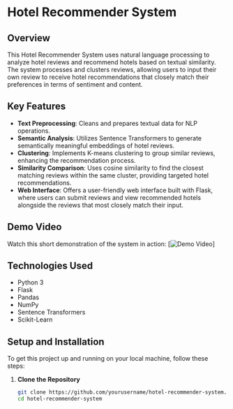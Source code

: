 # Hotel Recommender System

## Overview
This Hotel Recommender System uses natural language processing to analyze hotel reviews and recommend hotels based on textual similarity. The system processes and clusters reviews, allowing users to input their own review to receive hotel recommendations that closely match their preferences in terms of sentiment and content.

## Key Features
- **Text Preprocessing**: Cleans and prepares textual data for NLP operations.
- **Semantic Analysis**: Utilizes Sentence Transformers to generate semantically meaningful embeddings of hotel reviews.
- **Clustering**: Implements K-means clustering to group similar reviews, enhancing the recommendation process.
- **Similarity Comparison**: Uses cosine similarity to find the closest matching reviews within the same cluster, providing targeted hotel recommendations.
- **Web Interface**: Offers a user-friendly web interface built with Flask, where users can submit reviews and view recommended hotels alongside the reviews that most closely match their input.

## Demo Video
Watch this short demonstration of the system in action:
[![Demo Video](https://youtu.be/M5F_n_GYDgg)]

## Technologies Used
- Python 3
- Flask
- Pandas
- NumPy
- Sentence Transformers
- Scikit-Learn

## Setup and Installation
To get this project up and running on your local machine, follow these steps:

1. **Clone the Repository**
   ```bash
   git clone https://github.com/yourusername/hotel-recommender-system.git
   cd hotel-recommender-system
